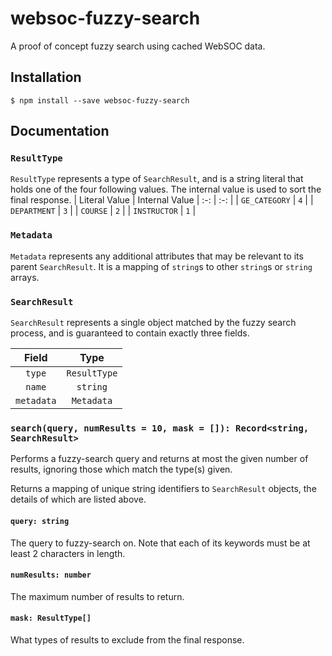 # websoc-fuzzy-search

A proof of concept fuzzy search using cached WebSOC data.

## Installation

`$ npm install --save websoc-fuzzy-search`

## Documentation

### `ResultType`
`ResultType` represents a type of `SearchResult`, and is a string literal that holds one of the four following values. The internal value is used to sort the final response.
| Literal Value | Internal Value
| :-: | :-: |
| `GE_CATEGORY` | `4` |
| `DEPARTMENT` | `3` |
| `COURSE` | `2` |
| `INSTRUCTOR` | `1` |

### `Metadata`
`Metadata` represents any additional attributes that may be relevant to its parent `SearchResult`. It is a mapping of `string`s to other `string`s or `string` arrays.

### `SearchResult`
`SearchResult` represents a single object matched by the fuzzy search process, and is guaranteed to contain exactly three fields.

| Field | Type |
| :-: | :-: |
| `type` | `ResultType` |
| `name` | `string` |
| `metadata` | `Metadata` |

### `search(query, numResults = 10, mask = []): Record<string, SearchResult>`
Performs a fuzzy-search query and returns at most the given number of results, ignoring those which match the type(s) given.

Returns a mapping of unique string identifiers to `SearchResult` objects, the details of which are listed above.
#### `query: string`
The query to fuzzy-search on. Note that each of its keywords must be at least 2 characters in length.

#### `numResults: number`
The maximum number of results to return.

#### `mask: ResultType[]`
What types of results to exclude from the final response.
